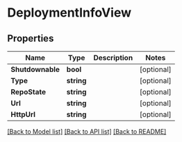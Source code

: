 # DeploymentInfoView

## Properties

Name | Type | Description | Notes
------------ | ------------- | ------------- | -------------
**Shutdownable** | **bool** |  | [optional] 
**Type** | **string** |  | [optional] 
**RepoState** | **string** |  | [optional] 
**Url** | **string** |  | [optional] 
**HttpUrl** | **string** |  | [optional] 

[[Back to Model list]](../README.md#documentation-for-models) [[Back to API list]](../README.md#documentation-for-api-endpoints) [[Back to README]](../README.md)


